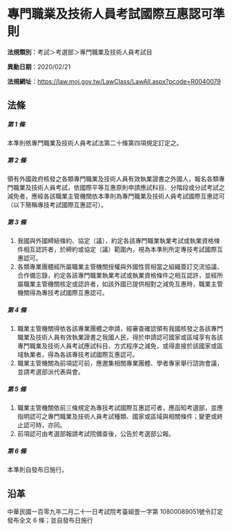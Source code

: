 # 專門職業及技術人員考試國際互惠認可準則


**法規類別**：考試＞考選部＞專門職業及技術人員考試目

**異動日期**：2020/02/21  

**法規網址**：https://law.moj.gov.tw/LawClass/LawAll.aspx?pcode=R0040079



## 法條
##### 第 1 條
本準則依專門職業及技術人員考試法第二十條第四項規定訂定之。

##### 第 2 條
領有外國政府核發之各類專門職業及技術人員有效執業證書之外國人，報名各類專門職業及技術人員考試，依國際平等互惠原則申請應試科目、分階段或分試考試之減免者，應經各該職業主管機關依本準則為專門職業及技術人員考試國際互惠認可（以下簡稱專技考試國際互惠認可）。

##### 第 3 條
1. 我國與外國締結條約、協定（議），約定各該專門職業執業考試或執業資格條件相互認許者，於締約或協定（議）範圍內，視為本準則所定專技考試國際互惠認可。
1. 各類專業團體經所屬職業主管機關授權與外國性質相當之組織簽訂交流協議、合作備忘錄，約定各該專門職業執業考試或執業資格條件之相互認許，並經所屬職業主管機關核定或認許者，如該外國已提供相對之減免互惠時，職業主管機關得為專技考試國際互惠認可。

##### 第 4 條
1. 職業主管機關得依各該專業團體之申請，經審查確認領有我國核發之各該專門職業及技術人員有效執業證書之我國人民，得於申請認可國家或區域享有各該專門職業及技術人員考試應試科目、方式程序之減免，或得直接於該國家或區域執業者，得為各該專技考試國際互惠認可。
1. 職業主管機關為前項認可前，應邀集相關專業團體、學者專家舉行諮詢會議，並請考選部派代表與會。

##### 第 5 條
1. 職業主管機關依前三條規定為專技考試國際互惠認可者，應函知考選部，並應指明認可之專門職業及技術人員考試種類、國家或區域與相關條件；變更或終止認可時，亦同。
1. 前項認可由考選部報請考試院備查後，公告於考選部公報。

##### 第 6 條
本準則自發布日施行。

## 沿革
中華民國一百零九年二月二十一日考試院考臺組壹一字第 10800089051號令訂定發布全文 6  條；並自發布日施行
